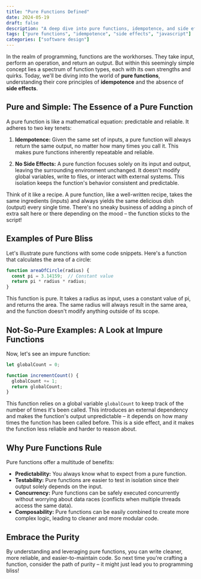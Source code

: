 ```yaml
---
title: "Pure Functions Defined"
date: 2024-05-19
draft: false
description: "A deep dive into pure functions, idempotence, and side effects in programming."
tags: ["pure functions", "idempotence", "side effects", "javascript"]
categories: ["software design"]
---
```



In the realm of programming, functions are the workhorses. They take input, 
perform an operation, and return an output. But within this seemingly simple 
concept lies a spectrum of function types, each with its own strengths and 
quirks. Today, we'll be diving into the world of **pure functions**, 
understanding their core principles of **idempotence** and the absence of 
**side effects**.

## Pure and Simple: The Essence of a Pure Function

A pure function is like a mathematical equation: predictable and reliable. It 
adheres to two key tenets:

1. **Idempotence:** Given the same set of inputs, a pure function will always 
return the same output, no matter how many times you call it. This makes pure 
functions inherently repeatable and reliable.

2. **No Side Effects:**  A pure function focuses solely on its input and output, 
leaving the surrounding environment unchanged. It doesn't modify global 
variables, write to files, or interact with external systems.  This isolation 
keeps the function's behavior consistent and predictable.

Think of it like a recipe. A pure function, like a well-written recipe, takes 
the same ingredients (inputs) and always yields the same delicious dish (output) 
every single time. There's no sneaky business of adding a pinch of extra salt 
here or there depending on the mood – the function sticks to the script!

## Examples of Pure Bliss

Let's illustrate pure functions with some code snippets. Here's a function that 
calculates the area of a circle:

```javascript
function areaOfCircle(radius) {
  const pi = 3.14159;  // Constant value
  return pi * radius * radius;
}
```

This function is pure. It takes a radius as input, uses a constant value of pi, 
and returns the area. The same radius will always result in the same area, and 
the function doesn't modify anything outside of its scope.

## Not-So-Pure Examples: A Look at Impure Functions

Now, let's see an impure function:

```javascript
let globalCount = 0;

function incrementCount() {
  globalCount += 1;
  return globalCount;
}
```

This function relies on a global variable `globalCount` to keep track of the 
number of times it's been called. This introduces an external dependency and 
makes the function's output unpredictable – it depends on how many times the 
function has been called before.  This is a side effect, and it makes the 
function less reliable and harder to reason about.

## Why Pure Functions Rule

Pure functions offer a multitude of benefits:

- **Predictability:** You always know what to expect from a pure function.
- **Testability:** Pure functions are easier to test in isolation since their 
output solely depends on the input.
- **Concurrency:** Pure functions can be safely executed concurrently without 
worrying about data races (conflicts when multiple threads access the same data).
- **Composability:** Pure functions can be easily combined to create more complex 
logic, leading to cleaner and more modular code.

## Embrace the Purity

By understanding and leveraging pure functions, you can write cleaner, more 
reliable, and easier-to-maintain code.  So next time you're crafting a function, 
consider the path of purity – it might just lead you to programming bliss!

